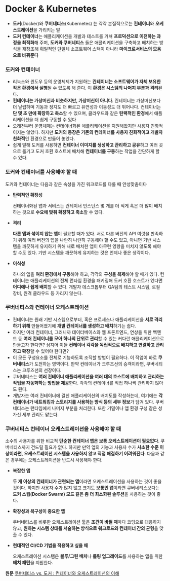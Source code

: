 # Docker & Kubernetes

- **도커**(Docker)와 **쿠버네티스**(Kubernetes) 는 각각 본질적으로는 **컨테이너**와 **오케스트레이션**을 가리키는 말
- **도커 컨테이너**는 애플리케이션을 개발과 테스트를 거쳐 **프로덕션으로 이전하는 과정을 최적화**해 주며, **도커와 쿠버네티스** 둘은 애플리케이션을 구축하고 배치하는 방식을 재창조해 획일적인 단일체 소프트웨어 스택이 아니라 **마이크로서비스의 모음으로 바꿔준다**

### 도커와 컨테이너

- 리눅스와 윈도우 등의 운영체제가 지원하는 **컨테이너는 소프트웨어가 자체 보유한 작은 환경에서 실행**될 수 있도록 해 준다. 이 **환경은 시스템의 나머지 부분과 격리**된다. 
- **컨테이너는 가상머신과 비슷하지만, 가상머신이 아니다**. 컨테이너는 가상머신보다 더 날렵하며 기동과 정지도 더 빠르고 유연성과 이동성도 더 뛰어나다. 컨테이너는 **단 몇 초 만에 확장하고 축소**할 수 있으며, 클라우드와 같은 **탄력적인 환경**에서 애플리케이션을 더 쉽게 구동할 수 있다
- 오래전부터 운영체제는 컨테이너화된 애플리케이션을 지원해왔지만 사용자 친화적이지는 않았다. 하지만 **도커의 등장은 기존의 컨테이너를 사용자 친화적이고 개발자 친화적**인 환경으로 만들어 놓았다.
- 쉽게 말해 도커를 사용하면 **컨테이너 이미지를 생성하고 관리하고 공유**하고 여러 곳으로 옮기고 도커 호환 호스트에 배치해 **컨테이너를 구동**하는 작업을 간단하게 할 수 있다.
   

### 도커와 컨테이너를 사용해야 할 때

도커와 컨테이너는 다음과 같은 속성을 가진 워크로드를 다룰 때 안성맞춤이다

- **탄력적인 확장성**

  컨테이너화된 앱과 서비스는 컨테이너 인스턴스 몇 개를 더 적게 혹은 더 많이 배치하는 것으로 **수요에 맞춰 확장하고 축소**할 수 있다.

- **격리**

  **다른 앱과 섞이지 않는 앱**이 필요할 때가 있다. 서로 다른 버전의 API 여럿을 만족하기 위해 여러 버전의 앱을 나란히 나란히 구동해야 할 수도 있고, 아니면 기반 시스템을 깨끗하게 유지하기 위해 새로 배치한 앱이 아무런 영향을 미치지 않도록 해야 할 수도 있다. 기반 시스템을 깨끗하게 유지하는 것은 언제나 좋은 생각이다.

- **이식성**

  하나의 앱을 **여러 환경에서 구동**해야 하고, 각각의 **구성을 복제**해야 할 때가 있다. 컨테이너는 애플리케이션의 전체 런타임 환경을 패키징해 도커 호환 호스트가 있다면 **어디에나 쉽게 배치**할 수 있다. 개발자 데스크톱부터 QA팀의 테스트 시스템, 로컬 장비, 원격 클라우드 등 가리지 않는다.
   

### 쿠버네티스와 컨테이너 오케스트레이션

- 컨테이너는 원래 기반 시스템으로부터, 혹은 프로세스나 애플리케이션을 **서로 격리하기 위해** 만들어졌기에 **개별 컨테이너를 생성하고 배치**하기는 쉽다.
- 하지만 여러 컨테이너, 그러니까 데이터베이스와 웹 프론트엔드, 연상을 위한 백엔드 등 **여러 컨테이너를 모아 하나의 단위로 관리**할 수 있는 커다란 애플리케이션으로 만들고자 한다면? 심지어 이들 **컨테이너 각각을 독립적으로 배치하고 연결하고 관리하고 확장**할 수 있어야 한다면? 
- 이 모든 구성요소를 전체로 기능하도록 조직할 방법이 필요하다. 이 작업이 바로 **쿠버네티스**가 도전하는 영역이다. 만약 컨테이너가 크루즈선의 승객이라면, 쿠버네티스는 크루즈선의 선장이다. 
- 쿠버네티스는 **여러 컨테이너 애플리케이션을 여러 대의 호스트에 배치하고 관리하는 작업을 자동화하는 방법을 제공**한다. 각각의 컨테이너를 직접 하나씩 관리하지 않아도 된다. 
- 개발자는 여러 컨테이너에 걸친 애플리케이션의 배치도를 작성하는데, 여기에는 **각 컨테이너가 네트워킹과 스토리지를 사용하는 방식 등의 세부 정보**가 담겨 있다. 쿠버네티스는 런타임에서 나머지 부분을 처리한다. 또한 기밀이나 앱 환경 구성 같은 성가신 세부 관리도 맡는다.

### 쿠버네티스 컨테이너 오케스트레이션을 사용해야 할 때

소수의 사용자를 위한 비교적 **단순한 컨테이너 앱은 보통 오케스트레이션이 필요없다**. 쿠버네티스까지 건드릴 필요가 없다. 하지만 만약 앱의 기능과 사용자 수가 **사소한 수준 이상이라면, 오케스트레이션 시스템을 사용하지 않고 직접 해결하기 어려워진다**. 다음과 같은 경우에는 오케스트레이션을 반드시 사용해야 한다.

- **복잡한 앱**

  **두 개 이상의 컨테이너가 관련되는 앱**이라면 오케스트레이션을 사용하는 것이 좋을 것이다. 하지만 사용자 수가 많지 않고 크기도 **보통인 앱**이라면 쿠버네티스보다는 **도커 스웜(Docker Swarm) 모드 같은 좀 더 최소화된 솔루션**을 사용하는 것이 좋다.

- **확장성과 복구성이 중요한 앱**

  쿠버네티스를 비롯한 오케스트레이션 툴은 **조건이 바뀔 때**마다 코딩으로 대응하지 않고, **원하는 시스템 상태를 서술하는 방식으로 워크로드와 컨테이너 간의 균형**을 맞출 수 있다.

- **현대적인 CI/CD 기법을 적용하고 싶을 때** 

  오케스트레이션 시스템은 **블루/그린 배치**나 **롤링 업그레이드**를 사용하는 앱을 위한 **배치 패턴**을 지원한다.



**원문**
[쿠버네티스 vs. 도커 : 컨테이너와 오케스트레이션의 이해](http://www.itworld.co.kr/news/135282#csidx0ab8ca86c2f7ff1a0ea4bc45dba34d9action_id=0ab8ca86c2f7ff1a0ea4bc45dba34d9)

